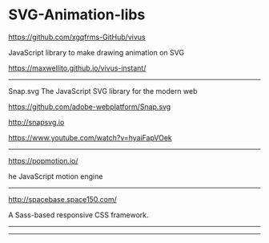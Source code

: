 # SVG-Animation-libs


https://github.com/xgqfrms-GitHub/vivus

JavaScript library to make drawing animation on SVG


https://maxwellito.github.io/vivus-instant/



*******************************************************************************



Snap.svg
The JavaScript SVG library for the modern web

https://github.com/adobe-webplatform/Snap.svg

http://snapsvg.io

https://www.youtube.com/watch?v=hyaiFapVOek




*******************************************************************************


https://popmotion.io/


he JavaScript motion engine 

*******************************************************************************


http://spacebase.space150.com/

A Sass-based responsive CSS framework. 


*******************************************************************************




*******************************************************************************




